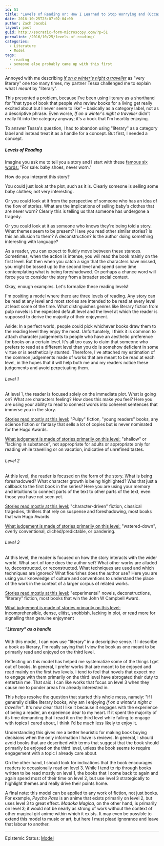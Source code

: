 ```yaml
---
id: 51
title: "Levels of Reading or: How I Learned to Stop Worrying and (Occasionally) Love Literary Fiction"
date: 2016-10-25T23:07:02-04:00
author: Zach Jacobi
layout: post
guid: http://socratic-form-microscopy.com/?p=51
permalink: /2016/10/25/levels-of-reading/
categories:
  - Literature
  - Model
tags:
  - reading
  - someone else probably came up with this first
---
```


Annoyed with me describing <em><a href="http://www.abebooks.com/book-search/title/if-winters-night-traveler/author/italo-calvino/first-edition/">If on a winter's night a traveller</a></em> as "very literary" one too many times, my partner Tessa challenged me to explain what I <em>meant</em> by "literary".

This presented a problem, because I've been using literary as a shorthand for "that type of book that people who review books for a living get really excited about but I never seem to like" – basically as a category label, not as a descriptive phrase. Even worse, <em>If on a winter's night a traveller</em> didn't really fit into the category anyway; it's a book that I'm heartily enjoying.

To answer Tessa's question, I had to abandon using "literary" as a category label and instead treat it as a handle for a concept. But first, I needed a concept.

<h5><strong>Levels of Reading</strong></h5>
Imagine you ask me to tell you a story and I start with these <a href="https://en.wikipedia.org/wiki/For_sale:_baby_shoes,_never_worn">famous six words:</a> "For sale: baby shoes, never worn."

How do you interpret this story?

You could just look at the plot, such as it is. Clearly someone is selling some baby clothes; not very interesting.

Or you could look at it from the perspective of someone who has an idea of the flow of stories. What are the implications of selling baby's clothes that are never worn? Clearly this is telling us that someone has undergone a tragedy.

Or you could look at it as someone who knows they're being told a story. What themes seem to be present? Have you read other similar stories? Is this an allusion to them? A deconstruction? Is the author doing something interesting with language?

As a reader, you can expect to fluidly move between these stances. Sometimes, when the action is intense, you will read the book mainly on the first level. But then when you catch a sign that the characters have missed, you might be tossed up to the second level and spend some time contemplating what is being foreshadowed. Or perhaps a chance word will force you to consider the story from a broader social context.

Okay, enough examples. Let's formalize these reading levels!

I'm positing a model where there are three levels of reading. Any story can be read at any level and most stories are intended to be read at every level at least some of the time. What distinguishes genres like literary fiction from pulp novels is the expected default level and the level at which the reader is supposed to derive the majority of their enjoyment.

Aside: In a perfect world, people could pick whichever books draw them to the reading level they enjoy the most. Unfortunately, I think it is common to attach character judgements to people who have an aesthetic preference for books on a certain level. It's all too easy to claim that someone who prefers to read at a different level than you do is somehow deficient in some virtue or is aesthetically stunted. Therefore, I've attached my estimation of the common judgements made of works that are meant to be read at each level, in the hopes that it will help both me and my readers notice these judgements and avoid perpetuating them.

<h6><em>Level 1</em></h6>
At level 1, the reader is focused solely on the immediate plot. What is going on? What are characters feeling? How does this make you feel? Here you are using your ability to read to connect words into coherent sentences that immerse you in the story.

<u>Stories read mostly at this level:</u> "Pulpy" fiction, "young readers" books, any science fiction or fantasy that sells a lot of copies but is never nominated for the Hugo Awards.

<u>What judgement is made of stories primarily on this level:</u> "shallow" or "lacking in substance", not appropriate for adults or appropriate only for reading while travelling or on vacation, indicative of unrefined tastes.

<h6><em>Level 2</em></h6>
At this level, the reader is focused on the form of the story. What is being foreshadowed? What character growth is being highlighted? Was that just a callback to the first book in the series? Here you are using your memory and intuitions to connect parts of the text to other parts of the text, even those you have not seen yet.

<u>Stories read mostly at this level:</u> "character-driven" fiction, classical tragedies, thrillers that rely on suspense and foreshadowing, most books that win Hugo Awards

<u>What judgement is made of stories primarily on this level:</u> "watered-down", overly conventional, clichéd/predictable, or pandering.

<h6><em>Level 3</em></h6>
At this level, the reader is focused on how the story interacts with the wider world. What sort of tone does the author set? What other works are alluded to, deconstructed, or reconstructed. What techniques are used and which techniques are ignored? What flourishes does the author use? Here you are using your knowledge of culture and conventions to understand the place of the work in the context of a larger corpus of related works.

<u>Stories read mostly at this level:</u> "experimental" novels, deconstructions, "literary" fiction, most books that win the John W Campbell Award.

<u>What judgement is made of stories primarily on this level:</u> incomprehensible, dense, elitist, snobbish, lacking in plot, or read more for signalling than genuine enjoyment

<h5><strong>"Literary" as a handle</strong></h5>
With this model, I can now use "literary" in a descriptive sense. If I describe a book as literary, I'm really saying that I view the book as one meant to be primarily read and enjoyed on the third level.

Reflecting on this model has helped me systematize some of the things I get out of books. In general, I prefer works that are meant to be enjoyed and read mainly on the first two levels. I tend to feel that novels that expect me to engage with them primarily on the third level have abrogated their duty to entertain me. That said, I can like works that focus on level 3 when they cause me to ponder areas I'm already interested in.

This helps resolve the question that started this whole mess, namely: "if I generally dislike literary books, why am I enjoying <em>If on a winter's night a traveller"</em>. It's now clear that I like it because it engages with the experience of being a reader, an experience dear to my heart. If it spent the majority of its time demanding that I read it on the third level while failing to engage with topics I cared about, I think I'd be much less likely to enjoy it.

Understanding this gives me a better heuristic for making book buying decisions when the only information I have is reviews. In general, I should avoid books that are described with terms that suggest that the book should primarily be enjoyed on the third level, unless the book seems to require engagement with a topic I already care about.

On the other hand, I should look for indications that the book encourages readers to occasionally read on level 3. While I tend to rip through books written to be read mostly on level 1, the books that I come back to again and again spend most of their time on level 2, but use level 3 strategically to highlight themes and really drive their points home.

A final note: this model can be applied to any work of fiction, not just books. For example, <em>Psycho Pass</em> is an anime that exists primarily on level 2, but uses level 3 to great effect. <em>Madoka Magica</em>, on the other hand, is primarily on level 3; it would not be nearly as strong of work without the context of other magical girl anime within which it exists. It may even be possible to extend this model to music or art, but here I must plead ignorance and leave that labour to another.

<hr class="post-end" />
<p class="epistemic-status">Epistemic Status: <a href="{{ site.baseurl }}/about-me/">Model</a></p>
